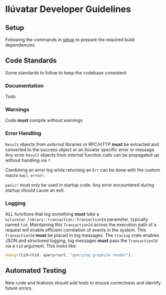 # Ilúvatar Developer Guidelines

## Setup

Following the commands in [setup](./SETUP.md#build-setup) to prepare the required build dependencies.

## Code Standards

Some standards to follow to keep the codebase consistent.

### Documentation

Todo

### Warnings

Code **must** compile without warnings

### Error Handling

`Result` objects from _external_ libraries or RPC/HTTP **must** be extracted and converted to the success object or an Ilúvatar specific error or message.
Any error `Result` objects from _internal_ function calls can be propagated up without handling via `?`.

Combining an error log while returning an `Err` can be done with the custom macro `bail_error!`.

`panic!` must _only_ be used in startup code.
Any error encountered during startup should cause an exit.

### Logging

ALL functions that log something **must** take a `&iluvatar_library::transaction::TransactionId` parameter, typically named `tid`.
Maintaining this `TransactionId` across the execution path of a request will enable efficient correlation of events in the system.
This `TransactionId` **must** be placed in log messages.
The `tracing` crate enables JSON and structured logging, log messages **must** pass the `TransactionId` via a `tid` argument.
This looks like:

```rust
debug!(tid=%tid, query=%url, "querying graphite render");
```

## Automated Testing

New code and features should add tests to ensure correctness and identify future errors.

